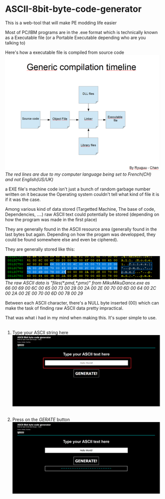 # ASCII-8bit-byte-code-generator
This is a web-tool that will make PE modding life easier

Most of PC/IBM programs are in the .exe format which is technically known as a Executable file (or a Portable Executable depending who are you talking to)

Here's how a executable file is compiled from source code
![alt text](https://github.com/Ryuguu-Chan/ASCII-8bit-byte-code-generator/blob/master/exe%20compiling%20generic.PNG)
*The red lines are due to my computer language being set to French(CH) and not English(US/UK)*

a EXE file's machine code isn't just a bunch of random garbage number written on it because the Operating system couldn't tell what kind of file it is if it was the case.

Among various kind of data stored (Targetted Machine, The base of code, Dependencies, ....) raw ASCII text could potentially be stored (depending on how the program was made in the first place)

They are generally found in the ASCII resource area (generally found in the last bytes but again. Depending on how the progam was developped, they could be found somewhere else and even be ciphered).

They are generally stored like this:<br/>

![alt text](https://github.com/Ryuguu-Chan/ASCII-8bit-byte-code-generator/blob/master/HEX.PNG)<br/>
*The raw ASCII data is "files(\*.pmd,\*.pmx)" from MikuMikuDance.exe as<br/>66 00 69 00 6C 00 65 00 73 00 28 00 2A 00 2E 00 70 00 6D 00 64 00 2C 00 2A 00 2E 00 70 00 6D 00 78 00 29*

Between each ASCII character, there's a NULL byte inserted (00) which can make the task of finding raw ASCII data pretty impractical.

That was what i had in my mind when making this. It's super simple to use.<br/><br/>
01. Type your ASCII string here<br/>
![alt text](https://github.com/Ryuguu-Chan/ASCII-8bit-byte-code-generator/blob/master/step01.png)<br/><br/>

02. Press on the *GERATE* button<br/>
![alt text](https://github.com/Ryuguu-Chan/ASCII-8bit-byte-code-generator/blob/master/step02.png)<br/><br/>
